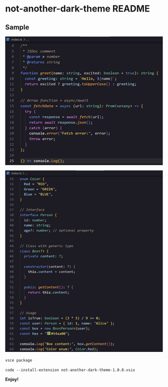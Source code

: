 # not-another-dark-theme README

## Sample

![Sample code](./themes/sample-code.png)

![Sample code](./themes/sample-code-2.png)

`vsce package`

`code --install-extension not-another-dark-theme-1.0.0.vsix`

**Enjoy!**
